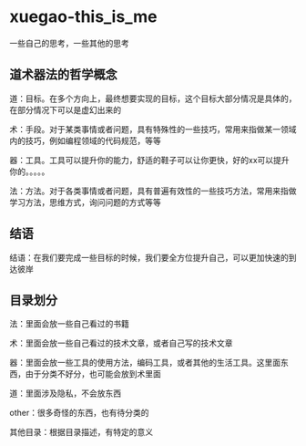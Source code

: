 # xuegao-this_is_me
一些自己的思考，一些其他的思考



## 道术器法的哲学概念

道：目标。在多个方向上，最终想要实现的目标，这个目标大部分情况是具体的，在部分情况下可以是虚幻出来的

术：手段。对于某类事情或者问题，具有特殊性的一些技巧，常用来指做某一领域内的技巧，例如编程领域的代码规范，等等

器：工具。工具可以提升你的能力，舒适的鞋子可以让你更快，好的xx可以提升你的。。。。。

法：方法。对于各类事情或者问题，具有普遍有效性的一些技巧方法，常用来指做学习方法，思维方式，询问问题的方式等等

## 结语

结语：在我们要完成一些目标的时候，我们要全方位提升自己，可以更加快速的到达彼岸

## 目录划分

法：里面会放一些自己看过的书籍

术：里面会放一些自己看过的技术文章，或者自己写的技术文章

器：里面会放一些工具的使用方法，编码工具，或者其他的生活工具。这里面东西，由于分类不好分，也可能会放到术里面

道：里面涉及隐私，不会放东西

other：很多奇怪的东西，也有待分类的

其他目录：根据目录描述，有特定的意义
